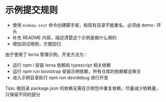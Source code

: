 # 示例提交规则

- 使用 `midway-init` 命令创建脚手架，和现有目录不能重名，必须由 demo- 开头
- 补充 README 内容，描述清楚这个示例是做什么用的
- 增加测试用例，方便回归


由于使用了 lerna 管理示例，开发方法为：

- 运行 npm i 安装 lerna 依赖和 typescript 相关依赖
- 运行 npm run bootstrap 安装示例依赖，所有仓库的依赖都会聚合
- 进入示例目录执行 npm run dev/debug 进行开发

Tips: 根目录 package.json 的依赖无需在示例包中重复依赖，尽量减少依赖量，只保留不同的部分